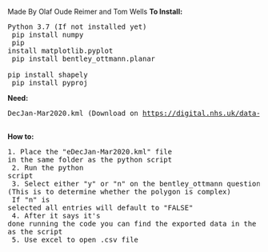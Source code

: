Made By Olaf Oude Reimer and Tom Wells
<b>To Install:</b></br>
	<pre>Python 3.7 (If not installed yet)</br>
	pip install numpy</br>
	pip install matplotlib.pyplot</br>
	pip install bentley_ottmann.planar</br>
	pip install shapely</br>
	pip install pyproj</br></pre>
<b>Need:</b></br>
	<pre>DecJan-Mar2020.kml (Download on https://digital.nhs.uk/data-and-information/data-collections-and-data-sets/data-collections/general-practice-data-collections)</br>
</pre>
<b>How to:</b></br>
	<pre>1. Place the "eDecJan-Mar2020.kml" file in the same folder as the python script</br>
	2. Run the python script</br>
	3. Select either "y" or "n" on the bentley_ottmann question (This is to determine whether the polygon is complex)</br>
		If "n" is selected all entries will default to "FALSE"</br>
	4. After it says it's done running the code you can find the exported data in the same folder as the script</br>
	5. Use excel to open .csv file</br></pre>
